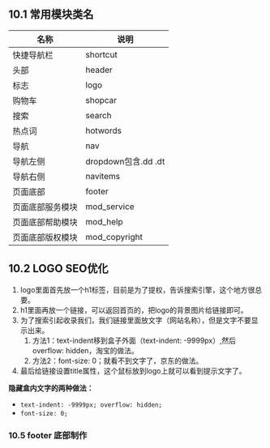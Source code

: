 ## 10.1 常用模块类名

| 名称             | 说明                |
| ---------------- | ------------------- |
| 快捷导航栏       | shortcut            |
| 头部             | header              |
| 标志             | logo                |
| 购物车           | shopcar             |
| 搜索             | search              |
| 热点词           | hotwords            |
| 导航             | nav                 |
| 导航左侧         | dropdown包含.dd .dt |
| 导航右侧         | navitems            |
| 页面底部         | footer              |
| 页面底部服务模块 | mod_service         |
| 页面底部帮助模块 | mod_help            |
| 页面底部版权模块 | mod_copyright       |

## 10.2 LOGO SEO优化

1. logo里面首先放一个h1标签，目前是为了提权，告诉搜索引擎，这个地方很总要。
2. h1里面再放一个链接，可以返回首页的，把logo的背景图片给链接即可。
3. 为了搜索引起收录我们，我们链接里面放文字（网站名称），但是文字不要显示出来。
   1. 方法1：text-indent移到盒子外面（text-indent: -9999px）,然后overflow: hidden，淘宝的做法。
   2. 方法2：font-size: 0；就看不到文字了，京东的做法。
4. 最后给链接设置title属性，这个鼠标放到logo上就可以看到提示文字了。

**隐藏盒内文字的两种做法：**

- `text-indent: -9999px; overflow: hidden;`
- `font-size: 0;`

### 10.5 footer 底部制作